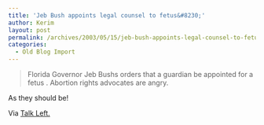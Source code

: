 ```yaml
---
title: 'Jeb Bush appoints legal counsel to fetus&#8230;'
author: Kerim
layout: post
permalink: /archives/2003/05/15/jeb-bush-appoints-legal-counsel-to-fetus/
categories:
  - Old Blog Import
---
```


>   Florida Governor Jeb Bushs orders that a guardian be appointed for a fetus . Abortion rights advocates are angry.


As they should be!

Via <a href="http://www.talkleft.com/archives/003145.html" onclick="_gaq.push(['_trackEvent', 'outbound-article', 'http://www.talkleft.com/archives/003145.html', 'Talk Left.']);" >Talk Left.</a>

